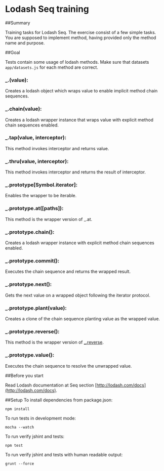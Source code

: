 # Lodash Seq training

##Summary

Training tasks for Lodash Seq. The exercise consist of a few simple tasks.
You are supposed to implement method, having provided only the method name and purpose.

##Goal

Tests contain some usage of lodash methods.
Make sure that datasets `app/datasets.js` for each method are correct.

### _.(value):

Creates a lodash object which wraps value to enable implicit method chain sequences.

### _.chain(value):

Creates a lodash wrapper instance that wraps value with explicit method chain sequences enabled.

### _.tap(value, interceptor):
 
This method invokes interceptor and returns value.

### _.thru(value, interceptor):

This method invokes interceptor and returns the result of interceptor.

### _.prototype[Symbol.iterator]:

Enables the wrapper to be iterable.

### _.prototype.at([paths]):

This method is the wrapper version of _.at.

### _.prototype.chain():

Creates a lodash wrapper instance with explicit method chain sequences enabled.

### _.prototype.commit():

Executes the chain sequence and returns the wrapped result.

### _.prototype.next():

Gets the next value on a wrapped object following the iterator protocol.

### _.prototype.plant(value):

Creates a clone of the chain sequence planting value as the wrapped value.

### _.prototype.reverse():

This method is the wrapper version of [_.reverse](https://lodash.com/docs#reverse). 

### _.prototype.value():

Executes the chain sequence to resolve the unwrapped value.

##Before you start

Read Lodash documentation at Seq section [http://lodash.com/docs](http://lodash.com/docs).

##Setup
To install dependencies from package.json:

    npm install

To run tests in development mode:

    mocha --watch

To run verify jshint and tests:

    npm test

To run verify jshint and tests with human readable output:

    grunt --force
